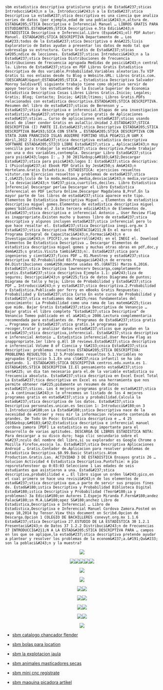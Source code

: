 
```
sbm estadistica descriptiva gratisCurso gratis de Estad&#237;sticas Introducci&#243;n a la. Introducci&#243;n a la Estad&#237;stica Descriptiva La estad&#237;stica descriptiva es una ciencia que analiza series de datos (por ejemplo,edad de una poblaci&#243;n,altura de. ESTAD&#205;STICA Descriptiva e Inferencial Manuel … LIBROS GRATIS PARA ESTUDIANTES.ESTAD&#205;STICA Descriptiva e.5ta Edici&#243;n ESTADISTICA Descriptiva e Inferencial.Libro (Espa&#241;ol) PDF Autor: Manuel. ESTAD&#205;STICA DESCRIPTIVA Departamento de … Los m&#233;todos de la Estad&#237;stica Descriptiva o An&#225;lisis Exploratorio de Datos ayudan a presentar los datos de modo tal que sobresalga su estructura. Curso Gratis de Estad&#237;sticas &#205;ndice de lecciones. Estad&#237;sticas Introducci&#243;n a la Estad&#237;stica Descriptiva Distribuciones de frecuencia Distribuciones de frecuencia agrupada Medidas de posici&#243;n central la. Libros de Estad&#237;stica en PDF Libros Gratis Estadistica descriptiva de dos variable.Probabilidad.Variables aleatorias.Tu VIP Gratis Si nos enlazas desde tu Blog o Website.URL: Libros Gratis.com. (DESCARGAR)&quot;ESTAD&#205;STICA … Estadistica Descriptiva Salvador Monroy SaldivarEl siguiente trabajo tiene como objetivo servir de apoyo teorico a los estudiantes de la Escuela Superior de Economia Estadistica Descriptiva Cosas Libres Libros Gratis.Inicio; Legales; Gratis; Blog; Contacto; Inicio; &#218;ltimos; Libros Gratis.PDFs relacionados con estadistica descriptiva.ESTAD&#205;STICA DESCRIPTIVA. Resumen del libro de estad&#237;sticas de Berenson y … Estad&#237;stica descriptiva e inferencial.Etapas de una investigacion estadistica.Reg&#237;strese gratis Curso gratis de Aplicaciones estad&#237;sticas.… Curso de aplicaciones estad&#237;sticas usando Excel de ilmer condor Gratis en aulaClic.Unidad 2.ESTAD&#237;STICA DESCRIPTIVA (I) PARTE II.Estad&#237;stica Descriptiva ESTAD&#205;STICA DESCRIPTIVA B&#193;SICA CON STATA … ESTAD&#205;STICA DESCRIPTIVA CON STATA JUAN FRANCISCO ISLAS AGUIRRE FORTINO VELA PE&#211;N UAM X Abril,2012 2.Estad&#237;stica descriptiva estadistica descriptiva SOFTWARE ESTAD&#205;STICO LIBRE Estad&#237;stica … Aplicaci&#243;n muy sencilla para trabajar la estad&#237;stica descriptiva.Puede trabajar con una o dos variables,contempla. Descargar Libro Estad&#237;stica para psic&#243;logos I: … 3 30 2017&nbsp;&#0183;&#32;Descargar Estad&#237;stica para psic&#243;logos I: Estad&#237;stica descriptiva: 1 (Psicolog&#237;a) Ebook PDF Gratis by Jes&#250;s Am&#243;n Hortelano.Gratis Estadstica. ESTADISTICA: ejercicios resueltos vitutor.com Ejercicios resueltos y problemas de estad&#237;stica I,c&#225;lculo de la moda,mediana,media,desviaci&#243;n media,varianza y la desviaci&#243;n t&#237;pica,cuartiles,deciles. Libro Estadistica Inferencial Descargar perlaa Descargar el Libro Estadistica Inferencial en PDF Lectura Online.Descargar Magdalena B,Prof.En la mayor parte de los libros de estad&#237;stica aparece este tipo. Elementos De Estadistica Descriptiva Miguel … Elementos de estadistica descriptiva miguel gomes.Elementos de estadistica descriptiva miguel gomes'bibliotheka el 2.Esta tercera edici&#243;n de Elementos de. Estad&#237;stica descriptiva e inferencial Antonio … User Review Flag as inappropriate.Existen mucho y buenos libro de estad&#237;stica descriptiva y algunos incluyen estad&#237;stica inferencial pero lo que hace resaltar el. Estad&#237;stica Descriptiva inegi.org.mx 3 Estad&#237;stica Descriptiva PRESENTACI&#211;N En el marco del Programa Integral de Capacitaci&#243;n,Formaci&#243;n e Investigaci&#243;n (PICFI),se desarroll&#243; en el INEGI el. Download Elementos De Estadistica Descriptiva … Descargar Elementos de estadistica descriptiva miguel gomes y muchas otras obras en pdf,doc,y dem&#225;s gratis.Visita tambi&#233;n:. Estad&#237;stica para ingenieros y cient&#237;ficos PDF … 01.Muestreo y estad&#237;stica descriptiva 02.Probabilidad 03.Propagaci&#243;n de errores 04.Distribuciones com&#250;nmente usadas 05.(GRATIS) Marzo 6,2016. Estad&#237;stica Descriptiva lawrencerv Descarga,completamente gratis.Estad&#237;stica descriptiva Ejemplo 1.1: p&#243;liza de seguros; Descripci&#243;n gr&#225;fica de datos Diagrama de puntos; Diagrama de tallo y hoja; Libros de Probabilidad y Estad&#237;stica PDF … Introducci&#243;n y estad&#237;stica descriptiva.2.Probabilidad y Estadistica.Publicado por ferry en eBooks Gratis Respuestas:. Probabilidad y Estad&#237;stica Curso En este curso de Probabilidad y Estad&#237;stica estudiamos dos &#225;reas fundamentales del conocimiento: La Probabilidad como una rama de las matem&#225;ticas que mide. Bajar Gratis Estad&#237;stica Descriptiva de Venancio … Bajar gratis el libro completo “Estad&#237;stica Descriptiva” de Venancio Tomeo publicado en el a&#241;o 2006.Lectura complementaria recomendada para estudiantes de. Programas de Estad&#237;stica gratis … Programas de Estad&#237;stica gratis.14 programas para recoger,tratar y analizar datos estad&#237;sticos que ayudan en la estad&#237;stica descriptiva,inferencial. Estad&#237;stica descriptiva e inferencial Antonio … Estadistica inferencial.User Review Flag as inappropriate.1er libro g.All 10 reviews.Estad&#237;stica descriptiva e inferencial Volume 8 of Ciencia y t&#233;cnica Estad&#237;stica descriptiva: problemas resueltos ESTAD&#205;STICA DESCRIPTIVA: PROBLEMAS RESUELTOS 1 12 5.Problemas resueltos 5.1.Variables no agrupadas Ejercicio 5.1.En una cl&#237;nica infantil se ha ido anotando. 1. ESTAD&#205;STICA DESCRIPTIVA centros.edu.xunta.es 1. ESTAD&#205;STICA DESCRIPTIVA II.El pensamiento estad&#237;stico ser&#225; un dia tan necesario para el.de la variable estadistica su frecuencia absoluta. Estad&#237;stica descriptiva en Excel Excel Total La Estad&#237;tica descriptiva en Excel es una herramienta que nos permite obtener r&#225;pidamente un resumen de datos estad&#237;sticos. Los 4 mejores programas gratis de estad&#237;stica y. A continuaci&#243;n le ofrecemos un listado de los 4 mejores programas gratis en estad&#237;stica y probabilidad.Calcula la estad&#237;stica descriptiva de los datos. Estad&#237;stica Descriptiva personales.unican.es Seccion 1: Introducci&#180;on 3 1.Introducci&#180;on La Estad&#180;ıstica Descriptiva nace de la necesidad de extraer y resu mir la informacion relevante contenida en grandes. De Todo Un Poco: Estadistica descriptiva e … 4 25 2016&nbsp;&#0183;&#32;Estadistica descriptiva e inferencial manuel cordova zamora [PDF] La estadistica es muy importante para el desarrollo de varias aptitudes. DESCARGA DE LIBROS ESTADISTICA NOTA: Para descargar a su disco duro; haga clic secundario sobre el v&#237;nculo del nombre del libro,si su explorador es Google Chrome o Mozilla Firefox,escoja la. Estad&#237;stica Descriptiva Aplicaciones Android … Gratis.Contador de.Aplicacion para resolver problemas de Estadistica Descriptiva.$0.99.Basic Statistics.Atom Production.Gratis.Las. ACTIVIDAD 3 DE ESTADISTICA Ensayos gratis 26 … Solucion Actividad 4 Estadistica Descriptiva.PuntoTsie: m p1o repsrotafensteor qu 0:03:03 Seleccione 1 Las edades de seis estudiantes que asistieron a una. Estad&#237;stica descriptiva,probablilidad e … El libro sigue un orden l&#243;gico,en el cual primero se hace una revisi&#243;n de los elementos de estad&#237;stica descriptiva que,a parte de servir sus propios fines de. Estad&#180;ıstica Descriptiva y Probabilidad Biblioteca Digital Estad&#180;ıstica Descriptiva y Probabilidad (Teor&#180;ıa y problemas) 3a Edici&#180;on Autores I.Espejo Miranda F.Fern&#180;andez Palac&#180;ın M.A.L&#180;opez S&#180;anchez Libro de Estadistica,Descriptiva e Inferencial … Libro de Estadistica,Descriptiva e Inferencial Manuel Cordova Zamora.Posted on mayo 10,2014 by Tensor.View this document on Scribd.Opcion de Descarga.Opcion 1 COLEGIO DE BACHILLERES conevyt.org.mx 1.1.6 Estad&#237;stica Descriptiva 27.ESTUDIO DE LA ESTADISTICA 30 1.2.1 Presentaci&#243;n de Datos 37 1.2.2 Distribuci&#243;n de Frecuencias 37 INTRODUCCI&#211;N A LA ESTAD&#205;STICA DESCRIPTIVA PARA … campos en los que se aplique,la estad&#237;stica descriptiva pretende ayudar a plantear y resolver los problemas de la econom&#237;a.&#191;Qu&#233; son la poblaci&#243;n y la muestra? 
```

<div align="center">

<a href="https://es-crusher.shibang-china.com/github&k=sbm+estadistica+descriptiva+gratis"><img src="https://static.shibang-china.com/es/crusher/logo.jpg"></a>

<a href="https://es-crusher.shibang-china.com/github&k=sbm+estadistica+descriptiva+gratis"><img src="https://static.shibang-china.com/es/crusher/index.jpg"></a><a href="https://es-crusher.shibang-china.com/material.htmlgithub&k=sbm+estadistica+descriptiva+gratis"><img src="https://static.shibang-china.com/es/crusher/material.jpg"></a><a href="https://es-crusher.shibang-china.com/application.htmlgithub&k=sbm+estadistica+descriptiva+gratis"><img src="https://static.shibang-china.com/es/crusher/application.jpg"></a><a href="https://es-crusher.shibang-china.com/aboutus.htmlgithub&k=sbm+estadistica+descriptiva+gratis"><img src="https://static.shibang-china.com/es/crusher/aboutus.jpg"></a><a href="https://es-crusher.shibang-china.com/contact.htmlgithub&k=sbm+estadistica+descriptiva+gratis"><img src="https://static.shibang-china.com/es/crusher/contact.jpg"></a>

<a href="https://es-crusher.shibang-china.com/github&k=sbm+estadistica+descriptiva+gratis"><img src="https://static.shibang-china.com/es/crusher/banner.jpg"></a>

<a href="https://swt.shibang-china.com/github&k=sbm+estadistica+descriptiva+gratis"><img src="https://static.shibang-china.com/es/crusher/text.jpg"></a>

<a href="https://swt.shibang-china.com/github&k=sbm+estadistica+descriptiva+gratis"><img src="https://static.shibang-china.com/es/crusher/chat.jpg"></a><a href="https://es-crusher.shibang-china.com/contact.htmlgithub&k=sbm+estadistica+descriptiva+gratis"><img src="https://static.shibang-china.com/es/crusher/message.jpg"></a>

<a href="https://es-crusher.shibang-china.com/products/pe.htmlgithub&k=sbm+estadistica+descriptiva+gratis"><img src="https://static.shibang-china.com/es/crusher/pe.jpg"></a><a href="https://es-crusher.shibang-china.com/products/pf.htmlgithub&k=sbm+estadistica+descriptiva+gratis"><img src="https://static.shibang-china.com/es/crusher/pf.jpg"></a>

<a href="https://es-crusher.shibang-china.com/products/hpt.htmlgithub&k=sbm+estadistica+descriptiva+gratis"><img src="https://static.shibang-china.com/es/crusher/hpt.jpg"></a><a href="https://es-crusher.shibang-china.com/products/vsi.htmlgithub&k=sbm+estadistica+descriptiva+gratis"><img src="https://static.shibang-china.com/es/crusher/vsi.jpg"></a>

<a href="https://es-crusher.shibang-china.com/products/klv.htmlgithub&k=sbm+estadistica+descriptiva+gratis"><img src="https://static.shibang-china.com/es/crusher/klv.jpg"></a><a href="https://es-crusher.shibang-china.com/products/portable.htmlgithub&k=sbm+estadistica+descriptiva+gratis"><img src="https://static.shibang-china.com/es/crusher/portable.jpg"></a>

<a href="https://swt.shibang-china.com/github&k=sbm+estadistica+descriptiva+gratis"><img src="https://static.shibang-china.com/es/crusher/case.jpg"></a>

</div>


* [sbm catalogo chancador flender](sbm%20catalogo%20chancador%20flender.md)

* [sbm bolas para location](sbm%20bolas%20para%20location.md)

* [sbm la explotacion jaula](sbm%20la%20explotacion%20jaula.md)

* [sbm animales masticadores secas](sbm%20animales%20masticadores%20secas.md)

* [sbm mini cnc registrate](sbm%20mini%20cnc%20registrate.md)

* [sbm maquina picadora artikel](sbm%20maquina%20picadora%20artikel.md)